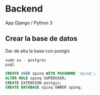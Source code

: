 # Backend

App Django / Python 3


## Crear la base de datos 

Dar de alta la base con postgis
```
sudo su - postgres
psql
```

``` sql
CREATE USER spinq WITH PASSWORD 'spinq';
ALTER ROLE spinq SUPERUSER;
CREATE EXTENSION postgis;
CREATE DATABASE spinq OWNER spinq;
```
